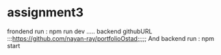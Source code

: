 ﻿# assignment3
frondend run : npm run dev .....
backend githubURL :::https://github.com/nayan-ray/portfolioOstad;;;;; And
backend run : npm start
